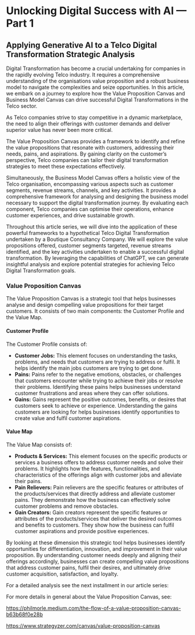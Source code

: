 # Unlocking Digital Success with AI — Part 1

## Applying Generative AI to a Telco Digital Transformation Strategic Analysis

Digital Transformation has become a crucial undertaking for companies in the rapidly evolving Telco industry. It requires a comprehensive understanding of the organisations value proposition and a robust business model to navigate the complexities and seize opportunities. In this article, we embark on a journey to explore how the Value Proposition Canvas and Business Model Canvas can drive successful Digital Transformations in the Telco sector.

As Telco companies strive to stay competitive in a dynamic marketplace, the need to align their offerings with customer demands and deliver superior value has never been more critical.

The Value Proposition Canvas provides a framework to identify and refine the value propositions that resonate with customers, addressing their needs, pains, and aspirations. By gaining clarity on the customer’s perspective, Telco companies can tailor their digital transformation strategies to meet these expectations effectively.

Simultaneously, the Business Model Canvas offers a holistic view of the Telco organisation, encompassing various aspects such as customer segments, revenue streams, channels, and key activities. It provides a comprehensive framework for analysing and designing the business model necessary to support the digital transformation journey. By evaluating each component, Telco companies can optimise their operations, enhance customer experiences, and drive sustainable growth.

Throughout this article series, we will dive into the application of these powerful frameworks to a hypothetical Telco Digital Transformation undertaken by a Boutique Consultancy Company. We will explore the value propositions offered, customer segments targeted, revenue streams identified, and the key activities undertaken to enable a successful digital transformation. By leveraging the capabilities of ChatGPT, we can generate insightful analysis and explore potential strategies for achieving Telco Digital Transformation goals.

### Value Proposition Canvas
The Value Proposition Canvas is a strategic tool that helps businesses analyse and design compelling value propositions for their target customers. It consists of two main components: the Customer Profile and the Value Map.

#### Customer Profile

The Customer Profile consists of:

* **Customer Jobs:** This element focuses on understanding the tasks, problems, and needs that customers are trying to address or fulfil. It helps identify the main jobs customers are trying to get done.
* **Pains:** Pains refer to the negative emotions, obstacles, or challenges that customers encounter while trying to achieve their jobs or resolve their problems. Identifying these pains helps businesses understand customer frustrations and areas where they can offer solutions.
* **Gains:** Gains represent the positive outcomes, benefits, or desires that customers seek to achieve or experience. Understanding the gains customers are looking for helps businesses identify opportunities to create value and fulfil customer aspirations.

#### Value Map

The Value Map consists of:

* **Products & Services:** This element focuses on the specific products or services a business offers to address customer needs and solve their problems. It highlights how the features, functionalities, and characteristics of the offerings align with customer jobs and alleviate their pains.
* **Pain Relievers:** Pain relievers are the specific features or attributes of the products/services that directly address and alleviate customer pains. They demonstrate how the business can effectively solve customer problems and remove obstacles.
* **Gain Creators:** Gain creators represent the specific features or attributes of the products/services that deliver the desired outcomes and benefits to customers. They show how the business can fulfil customer aspirations and provide positive experiences.

By looking at these dimension this strategic tool helps businesses identify opportunities for differentiation, innovation, and improvement in their value proposition. By understanding customer needs deeply and aligning their offerings accordingly, businesses can create compelling value propositions that address customer pains, fulfil their desires, and ultimately drive customer acquisition, satisfaction, and loyalty.

For a detailed analysis see the next installment in our article series:



For more details in general about the Value Proposition Canvas, see:

https://philmorle.medium.com/the-flow-of-a-value-proposition-canvas-b63b68f0e28b

https://www.strategyzer.com/canvas/value-proposition-canvas